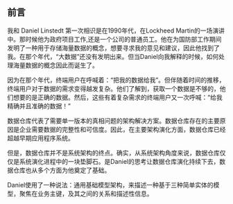 ## 前言
 
我和 Daniel Linstedt 第一次相识是在1990年代，在Lockheed Martin的一场演讲中。那时候他为政府项目工作,还是一个公司的普通员工。他在为国防部工作期间发明了一种用于存储海量数据的概念，想要寻求我的意见和建议，因此他找到了我。在那个年代，“大数据”还没有发明出来。但当Daniel向我解释的时候，如何处理海量数据的概念因此而诞生了。
 
因为在那个年代，终端用户在呼喊着：“把我的数据给我”。但伴随着时间的推移，终端用户对于数据的需求变得越发复杂。他们了解到，获取一个数据是不够的，他们想要的是正确的数据。然后，这些有着复杂需求的终端用户又一次呼喊：“给我精确并且准确的数据！”
 
数据仓库代表了需要单一版本的真相问题的架构解决方案。数据仓库存在的主要原因是企业需要数据的完整性和可信度。因此，在主要架构演化方面，数据仓库已经超越早期应用程序系统。
 
但是，数据仓库并不是系统架构的终点。确实，从系统架构角度来说，数据仓库仅仅是系统演化进程中的一块垫脚石。是Daniel的思考让数据仓库演化持续下去，数据仓库也从多个方面为他奠定了基础。
 
Daniel使用了一种说法：通用基础模型架构，来描述一种基于三种简单实体的模型，聚焦在业务主键，及其之间的关系和描述性信息。